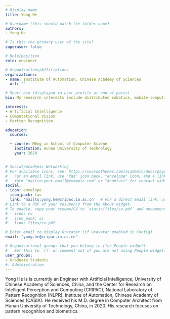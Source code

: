 ```yaml
---
# Display name
title: Yong He

# Username (this should match the folder name)
authors:
- Yong He

# Is this the primary user of the site?
superuser: false

# Role/position
role: engineer

# Organizations/Affiliations
organizations:
- name: Institute of Automation, Chinese Academy of Sciences
  url: ""

# Short bio (displayed in user profile at end of posts)
bio: My research interests include distributed robotics, mobile computing and programmable matter.

interests:
- Artificial Intelligence
- Computational Vision
- Partten Recognition

education:
  courses:

  - course: MEng in School of Computer Sciene
    institution: Hunan University of Technology
    year: 2020


# Social/Academic Networking
# For available icons, see: https://sourcethemes.com/academic/docs/page-builder/#icons
#   For an email link, use "fas" icon pack, "envelope" icon, and a link in the
#   form "mailto:your-email@example.com" or "#contact" for contact widget.
social:
- icon: envelope
  icon_pack: fas
  link: 'mailto:yong.he@cripac.ia.ac.cn'  # For a direct email link, use "mailto:test@example.org".
# Link to a PDF of your resume/CV from the About widget.
# To enable, copy your resume/CV to `static/files/cv.pdf` and uncomment the lines below.
# - icon: cv
#   icon_pack: ai
#   link: files/cv.pdf

# Enter email to display Gravatar (if Gravatar enabled in Config)
email: "yong.he@cripac.ia.ac.cn"

# Organizational groups that you belong to (for People widget)
#   Set this to `[]` or comment out if you are not using People widget.
user_groups:
- Graduate Students
#- Administration
---
```

Yong He is is currently an Engineer with Artificial Intelligence, University of Chinese Academy of Sciences, China, and the Center for Research on Intelligent Perception and Computing (CRIPAC), National Laboratory of Pattern Recognition (NLPR), Institute of Automation, Chinese Academy of Sciences (CASIA). He received his M.D. degree in Computer Architect from Hunan University of Technology, China, in 2020. His research focuses on pattern recognition and biometrics.